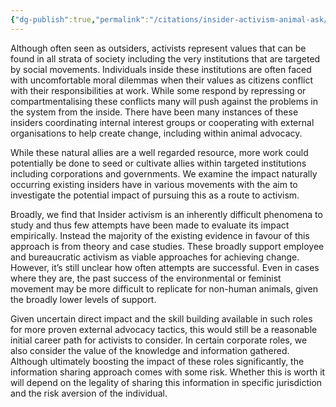 ```yaml
---
{"dg-publish":true,"permalink":"/citations/insider-activism-animal-ask/","created":"2025-10-01T10:13:42.412+01:00","updated":"2025-10-01T10:53:30.943+01:00"}
---
```


Although often seen as outsiders, activists represent values that can be found in all strata of society including the very institutions that are targeted by social movements. Individuals inside these institutions are often faced with uncomfortable moral dilemmas when their values as citizens conflict with their responsibilities at work. While some respond by repressing or compartmentalising these conflicts many will push against the problems in the system from the inside. There have been many instances of these insiders coordinating internal interest groups or cooperating with external organisations to help create change, including within animal advocacy.

While these natural allies are a well regarded resource, more work could potentially be done to seed or cultivate allies within targeted institutions including corporations and governments. We examine the impact naturally occurring existing insiders have in various movements with the aim to investigate the potential impact of pursuing this as a route to activism.

Broadly, we find that Insider activism is an inherently difficult phenomena to study and thus few attempts have been made to evaluate its impact empirically. Instead the majority of the existing evidence in favour of this approach is from theory and case studies. These broadly support employee and bureaucratic activism as viable approaches for achieving change. However, it’s still unclear how often attempts are successful. Even in cases where they are, the past success of the environmental or feminist movement may be more difficult to replicate for non-human animals, given the broadly lower levels of support.

Given uncertain direct impact and the skill building available in such roles for more proven external advocacy tactics, this would still be a reasonable initial career path for activists to consider. In certain corporate roles, we also consider the value of the knowledge and information gathered. Although ultimately boosting the impact of these roles significantly, the information sharing approach comes with some risk. Whether this is worth it will depend on the legality of sharing this information in specific jurisdiction and the risk aversion of the individual.